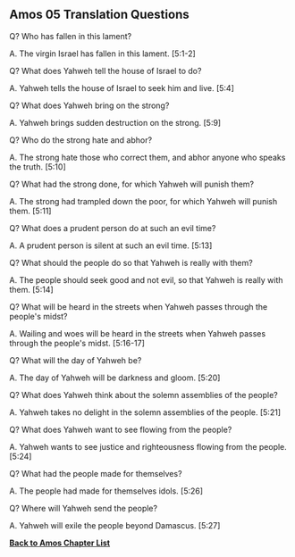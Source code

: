 ## Amos 05 Translation Questions ##

Q? Who has fallen in this lament?

A. The virgin Israel has fallen in this lament. [5:1-2]

Q? What does Yahweh tell the house of Israel to do?

A. Yahweh tells the house of Israel to seek him and live. [5:4]

Q? What does Yahweh bring on the strong?

A. Yahweh brings sudden destruction on the strong. [5:9]

Q? Who do the strong hate and abhor?

A. The strong hate those who correct them, and abhor anyone who speaks the truth. [5:10]

Q? What had the strong done, for which Yahweh will punish them?

A. The strong had trampled down the poor, for which Yahweh will punish them. [5:11]

Q? What does a prudent person do at such an evil time?

A. A prudent person is silent at such an evil time. [5:13]

Q? What should the people do so that Yahweh is really with them?

A. The people should seek good and not evil, so that Yahweh is really with them. [5:14]

Q? What will be heard in the streets when Yahweh passes through the people's midst?

A. Wailing and woes will be heard in the streets when Yahweh passes through the people's midst. [5:16-17]

Q? What will the day of Yahweh be?

A. The day of Yahweh will be darkness and gloom. [5:20]

Q? What does Yahweh think about the solemn assemblies of the people?

A. Yahweh takes no delight in the solemn assemblies of the people. [5:21]

Q? What does Yahweh want to see flowing from the people?

A. Yahweh wants to see justice and righteousness flowing from the people. [5:24]

Q? What had the people made for themselves?

A. The people had made for themselves idols. [5:26]

Q? Where will Yahweh send the people?

A. Yahweh will exile the people beyond Damascus. [5:27]

__[Back to Amos Chapter List](./)__

